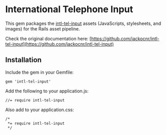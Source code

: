 # International Telephone Input

This gem packages the [intl-tel-input](https://github.com/jackocnr/intl-tel-input) assets (JavaScripts, stylesheets, and images) for the Rails asset pipeline.

Check the original documentation here:
[https://github.com/jackocnr/intl-tel-input](https://github.com/jackocnr/intl-tel-input)

## Installation

Include the gem in your Gemfile:

    gem 'intl-tel-input'


Add the following to your application.js:

```
//= require intl-tel-input
```

Also add to your application.css:

```
/*
 *= require intl-tel-input
 */
```
